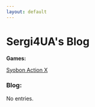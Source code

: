 ```yaml
---
layout: default
---
```


# Sergi4UA's Blog

**Games:**

[Syobon Action X](./games/sax.html)

### Blog:

No entries.
